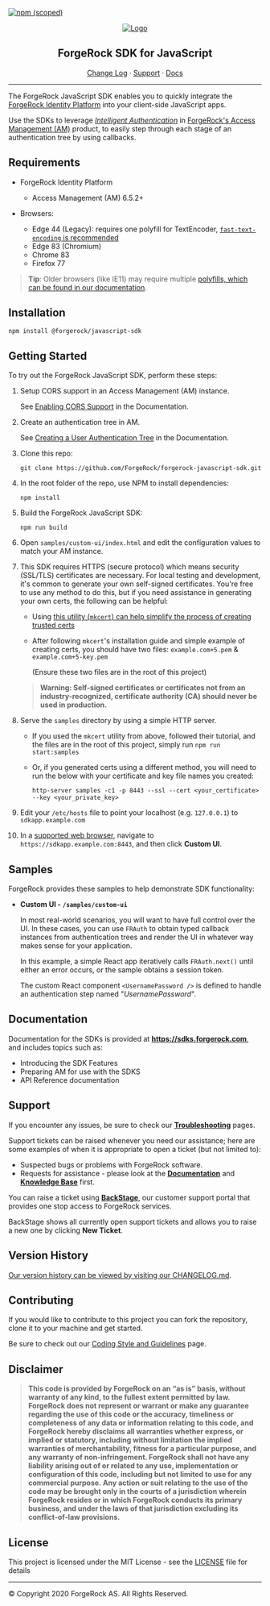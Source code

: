 [![npm (scoped)](https://img.shields.io/npm/v/@forgerock/javascript-sdk?color=%23f46200&label=Version&style=flat-square)](CHANGELOG.md)

<p align="center">
  <a href="https://github.com/ForgeRock">
    <img src="https://www.forgerock.com/themes/custom/forgerock/images/fr-logo-horz-color.svg" alt="Logo">
  </a>
  <h2 align="center">ForgeRock SDK for JavaScript</h2>
  <p align="center">
    <a href="https://github.com/ForgeRock/forgerock-javascript-sdk/blob/master/CHANGELOG.md">Change Log</a>
    ·
    <a href="#support">Support</a>
    ·
    <a href="#documentation" target="_blank">Docs</a>
  </p>
<hr/></p>

The ForgeRock JavaScript SDK enables you to quickly integrate the [ForgeRock Identity Platform](https://www.forgerock.com/digital-identity-and-access-management-platform) into your client-side JavaScript apps.

Use the SDKs to leverage _[Intelligent Authentication](https://www.forgerock.com/platform/access-management/intelligent-authentication)_ in [ForgeRock's Access Management (AM)](https://www.forgerock.com/platform/access-management) product, to easily step through each stage of an authentication tree by using callbacks.

<!------------------------------------------------------------------------------------------------------------------------------------>
<!-- REQUIREMENTS - Supported AM versions, API versions, any other requirements. -->

## Requirements

* ForgeRock Identity Platform
    * Access Management (AM) 6.5.2+

* Browsers:
    * Edge 44 (Legacy): requires one polyfill for TextEncoder, [`fast-text-encoding` is recommended](https://www.npmjs.com/package/fast-text-encoding)
    * Edge 83 (Chromium)
    * Chrome 83
    * Firefox 77

> **Tip**: Older browsers (like IE11) may require multiple [polyfills, which can be found in our documentation](https://sdks.forgerock.com/javascript/polyfills/).

<!------------------------------------------------------------------------------------------------------------------------------------>
<!-- INSTALLATION -->

## Installation

```
npm install @forgerock/javascript-sdk
```

<!------------------------------------------------------------------------------------------------------------------------------------>
<!-- QUICK START - Get one of the included samples up and running in as few steps as possible. -->

## Getting Started

To try out the ForgeRock JavaScript SDK, perform these steps:

1. Setup CORS support in an Access Management (AM) instance.

   See [Enabling CORS Support](https://sdks.forgerock.com/js/01_prepare-am/#enabling-cors-support) in the Documentation.

2. Create an authentication tree in AM.

   See [Creating a User Authentication Tree](https://sdks.forgerock.com/js/01_prepare-am/#creating-a-user-authentication-tree) in the Documentation.

3. Clone this repo:

    ```
    git clone https://github.com/ForgeRock/forgerock-javascript-sdk.git
    ```

4. In the root folder of the repo, use NPM to install dependencies:

    ```
    npm install
    ```

5. Build the ForgeRock JavaScript SDK:

    ```
    npm run build
    ```

6. Open `samples/custom-ui/index.html` and edit the configuration values to match your AM instance.

7. This SDK requires HTTPS (secure protocol) which means security (SSL/TLS) certificates are necessary. For local testing and development, it's common to generate your own self-signed certificates. You're free to use any method to do this, but if you need assistance in generating your own certs, the following can be helpful:

    - Using [this utility (`mkcert`) can help simplify the process of creating trusted certs](https://github.com/FiloSottile/mkcert)
    - After following `mkcert`'s installation guide and simple example of creating certs, you should have two files: `example.com+5.pem` & `example.com+5-key.pem`

        (Ensure these two files are in the root of this project)

    > **Warning: Self-signed certificates or certificates not from an industry-recognized, certificate authority (CA) should never be used in production.**

8. Serve the `samples` directory by using a simple HTTP server.

   - If you used the `mkcert` utility from above, followed their tutorial, and the files are in the root of this project, simply run `npm run start:samples`
   - Or, if you generated certs using a different method, you will need to run the below with your certificate and key file names you created:

       ```
       http-server samples -c1 -p 8443 --ssl --cert <your_certificate> --key <your_private_key>
       ```

9. Edit your `/etc/hosts` file to point your localhost (e.g. `127.0.0.1`) to `sdkapp.example.com`

10. In a [supported web browser](#requirements), navigate to `https://sdkapp.example.com:8443`, and then click
 **Custom UI**.

<!------------------------------------------------------------------------------------------------------------------------------------>
<!-- SAMPLES - List the samples we include with the SDKs, where they are, briefly what they show. -->

## Samples

ForgeRock provides these samples to help demonstrate SDK functionality:

- **Custom UI - `/samples/custom-ui`**

    In most real-world scenarios, you will want to have full control over the UI. In these cases, you can use `FRAuth`
    to obtain typed callback instances from authentication trees and render the UI in whatever way makes sense for your application.

    In this example, a simple React app iteratively calls `FRAuth.next()` until either an error occurs, or the sample obtains a session token.

    The custom React component `<UsernamePassword />` is defined to handle an authentication step named "_UsernamePassword_".

<!------------------------------------------------------------------------------------------------------------------------------------>
<!-- DOCS - Link off to the AM-centric documentation at sdks.forgerock.com. -->

## Documentation

Documentation for the SDKs is provided at **<https://sdks.forgerock.com>**, and includes topics such as:

* Introducing the SDK Features
* Preparing AM for use with the SDKS
* API Reference documentation

<!------------------------------------------------------------------------------------------------------------------------------------>
<!-- SUPPORT -->

## Support

If you encounter any issues, be sure to check our **[Troubleshooting](https://backstage.forgerock.com/knowledge/kb/article/a83789945)** pages.

Support tickets can be raised whenever you need our assistance; here are some examples of when it is appropriate to open a ticket (but not limited to):

* Suspected bugs or problems with ForgeRock software.
* Requests for assistance - please look at the **[Documentation](https://sdks.forgerock.com)** and **[Knowledge Base](https://backstage.forgerock.com/knowledge/kb/home/g32324668)** first.

You can raise a ticket using **[BackStage](https://backstage.forgerock.com/support/tickets)**, our customer support portal that provides one stop access to ForgeRock services.

BackStage shows all currently open support tickets and allows you to raise a new one by clicking **New Ticket**.

## Version History

[Our version history can be viewed by visiting our CHANGELOG.md](https://github.com/ForgeRock/forgerock-javascript-sdk/blob/master/CHANGELOG.md).

<!------------------------------------------------------------------------------------------------------------------------------------>
<!-- COLLABORATION -->

## Contributing

If you would like to contribute to this project you can fork the repository, clone it to your machine and get started.

<!-- Note: Found elsewhere, but is Java-only //-->
Be sure to check out our [Coding Style and Guidelines](https://wikis.forgerock.org/confluence/display/devcom/Coding+Style+and+Guidelines) page.

<!------------------------------------------------------------------------------------------------------------------------------------>
<!-- LEGAL -->

## Disclaimer

> **This code is provided by ForgeRock on an “as is” basis, without warranty of any kind, to the fullest extent permitted by law. ForgeRock does not represent or warrant or make any guarantee regarding the use of this code or the accuracy, timeliness or completeness of any data or information relating to this code, and ForgeRock hereby disclaims all warranties whether express, or implied or statutory, including without limitation the implied warranties of merchantability, fitness for a particular purpose, and any warranty of non-infringement. ForgeRock shall not have any liability arising out of or related to any use, implementation or configuration of this code, including but not limited to use for any commercial purpose. Any action or suit relating to the use of the code may be brought only in the courts of a jurisdiction wherein ForgeRock resides or in which ForgeRock conducts its primary business, and under the laws of that jurisdiction excluding its conflict-of-law provisions.**

<!------------------------------------------------------------------------------------------------------------------------------------>
<!-- LICENSE - Links to the MIT LICENSE file in each repo. -->

## License

This project is licensed under the MIT License - see the [LICENSE](LICENSE) file for details

---

&copy; Copyright 2020 ForgeRock AS. All Rights Reserved.

[forgerock-logo]: https://www.forgerock.com/themes/custom/forgerock/images/fr-logo-horz-color.svg "ForgeRock Logo"
